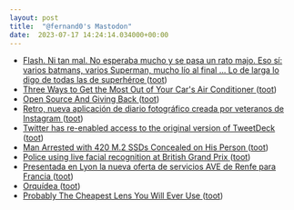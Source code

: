 ```yaml
---
layout: post
title:  "@fernand0's Mastodon"
date:  2023-07-17 14:24:14.034000+00:00
---
```

*  [Flash. Ni tan mal. No esperaba mucho y se pasa un rato majo. Eso sí: varios batmans, varios Superman, mucho lío al final ... Lo de larga lo digo de todas las de superhéroe ](https://mastodon.social/@fernand0/110729878177386802) ([toot](https://mastodon.social/@fernand0/110729878177386802))
*  [Three Ways to Get the Most Out of Your Car's Air Conditioner ](https://lifehacker.com/three-ways-to-get-the-most-out-of-your-cars-air-conditi-185059386) ([toot](https://mastodon.social/@fernand0/110729856197935640))
*  [Open Source And Giving Back ](https://hackaday.com/2023/06/24/open-source-and-giving-back) ([toot](https://mastodon.social/@fernand0/110729143064152170))
*  [Retro, nueva aplicación de diario fotográfico creada por veteranos de Instagram ](https://wwwhatsnew.com/2023/07/09/retro-nueva-aplicacion-de-diario-fotografico-creada-por-veteranos-de-instagram) ([toot](https://mastodon.social/@fernand0/110728878051037197))
*  [Twitter has re-enabled access to the original version of TweetDeck ](https://www.theverge.com/2023/7/8/23787968/tweetdeck-twitter-api-rate-limits-elon-mus) ([toot](https://mastodon.social/@fernand0/110728778745611601))
*  [Man Arrested with 420 M.2 SSDs Concealed on His Person ](https://www.guru3d.com/news-story/man-arrested-with-420-m-2-ssds-concealed-on-his-person.htm) ([toot](https://mastodon.social/@fernand0/110728478010386365))
*  [Police using live facial recognition at British Grand Prix ](https://www.theguardian.com/technology/2023/jul/08/police-live-facial-recognition-british-grand-pri) ([toot](https://mastodon.social/@fernand0/110728335303606665))
*  [Presentada en Lyon la nueva oferta de servicios AVE de Renfe para Francia ](https://www.vialibre-ffe.com/noticias.asp?not=4034) ([toot](https://mastodon.social/@fernand0/110725017150405269))
*  [Orquídea ](https://avecesunafoto.wordpress.com/2023/07/16/orquidea) ([toot](https://mastodon.social/@fernand0/110724948822331479))
*  [Probably The Cheapest Lens You Will Ever Use ](https://hackaday.com/2023/07/05/probably-the-cheapest-lens-you-will-ever-use) ([toot](https://mastodon.social/@fernand0/110724656650132349))
